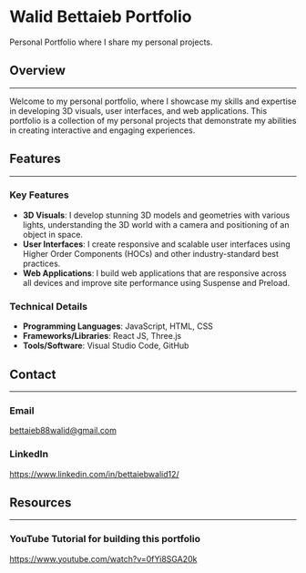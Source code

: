 # Walid Bettaieb Portfolio
Personal Portfolio where I share my personal projects.

## Overview
---

Welcome to my personal portfolio, where I showcase my skills and expertise in developing 3D visuals, user interfaces, and web applications. This portfolio is a collection of my personal projects that demonstrate my abilities in creating interactive and engaging experiences.

## Features
---

### Key Features
- **3D Visuals**: I develop stunning 3D models and geometries with various lights, understanding the 3D world with a camera and positioning of an object in space.
- **User Interfaces**: I create responsive and scalable user interfaces using Higher Order Components (HOCs) and other industry-standard best practices.
- **Web Applications**: I build web applications that are responsive across all devices and improve site performance using Suspense and Preload.

### Technical Details
- **Programming Languages**: JavaScript, HTML, CSS
- **Frameworks/Libraries**: React JS, Three.js
- **Tools/Software**: Visual Studio Code, GitHub

## Contact
---

### Email
bettaieb88walid@gmail.com

### LinkedIn
https://www.linkedin.com/in/bettaiebwalid12/

## Resources
---

### YouTube Tutorial for building this portfolio
https://www.youtube.com/watch?v=0fYi8SGA20k